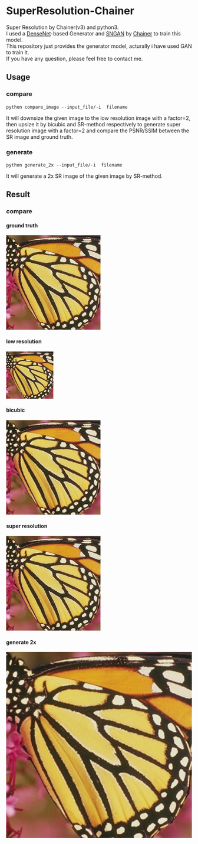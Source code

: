 # SuperResolution-Chainer
Super Resolution by Chainer(v3) and python3.  
I used a [DenseNet](https://arxiv.org/abs/1608.06993)-based Generator and [SNGAN](https://drive.google.com/file/d/0B8HZ50DPgR3eSVV6YlF3XzQxSjQ/view) by [Chainer](https://github.com/pfnet-research/chainer-gan-lib) to train this model.   
This repository just provides the generator model, acturally i have used GAN to train it.  
If you have any question, please feel free to contact me.

## Usage

### compare   
```
python compare_image --input_file/-i  filename
```

It will downsize the given image to the low resolution image with a factor=2, then upsize it by bicubic and SR-method respectively to generate super resolution image with a factor=2 and compare the PSNR/SSIM between the SR image and ground truth.

### generate  
```
python generate_2x --input_file/-i  filename
```
It will generate a 2x SR image of the given image by SR-method. 

## Result

### compare
#### ground truth
![image](https://github.com/irasin/SuperResolution-Chainer/blob/master/result/butterfly.png)

#### low resolution
![image](https://github.com/irasin/SuperResolution-Chainer/blob/master/result/butterfly_low.png)

#### bicubic
![image](https://github.com/irasin/SuperResolution-Chainer/blob/master/result/butterfly_bic.png)

#### super resolution
![image](https://github.com/irasin/SuperResolution-Chainer/blob/master/result/butterfly_super.png)

#### generate 2x
![image](https://github.com/irasin/SuperResolution-Chainer/blob/master/result/butterfly_super_2x.png)


